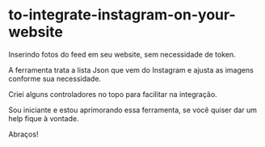 # to-integrate-instagram-on-your-website

Inserindo fotos do feed em seu website, sem necessidade de token. 

A ferramenta trata a lista Json que vem do Instagram e ajusta as imagens conforme sua necessidade.

Criei alguns controladores no topo para facilitar na integração.

Sou iniciante e estou aprimorando essa ferramenta, se você quiser dar um help fique à vontade.

Abraços!
